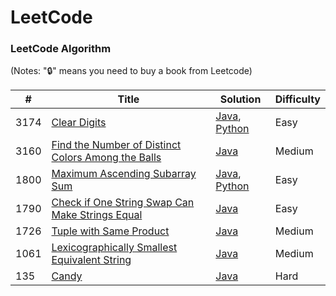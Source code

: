 LeetCode
========

### LeetCode Algorithm

(Notes: "🔒" means you need to buy a book from Leetcode)


| # | Title | Solution | Difficulty |
|---| ----- | -------- | ---------- |
|3174|[Clear Digits](https://leetcode.com/problems/clear-digits/) | [Java](algorithms/java/src/clear-digits.java), [Python](algorithms/python/src/clear-digits.py) | Easy
|3160|[Find the Number of Distinct Colors Among the Balls](https://leetcode.com/problems/find-the-number-of-distinct-colors-among-the-balls/submissions/1535001041/) | [Java](algorithms/java/src/find-the-number-of-distinct-colors-among-the-balls.java) | Medium |
|1800|[Maximum Ascending Subarray Sum](https://leetcode.com/problems/maximum-ascending-subarray-sum/description/) | [Java](algorithms/java/src/maximum-ascending-subarray-sum.java), [Python](algorithms/python/src/maximum-ascending-subarray-sum.py)|Easy|
|1790|[Check if One String Swap Can Make Strings Equal](https://leetcode.com/problems/check-if-one-string-swap-can-make-strings-equal/description/) | [Java](algorithms/java/src/check-if-one-string-swap-can-make-strings-equal.java) | Easy |
|1726|[Tuple with Same Product](https://leetcode.com/problems/tuple-with-same-product/description/) | [Java](algorithms/java/src/tuple-with-same-product) | Medium |
|1061|[Lexicographically Smallest Equivalent String](https://leetcode.com/problems/lexicographically-smallest-equivalent-string/description/) | [Java](algorithms/java/src/lses) | Medium |
|135| [Candy](https://leetcode.com/problems/candy) | [Java](algorithms/java/src/candy) | Hard |
